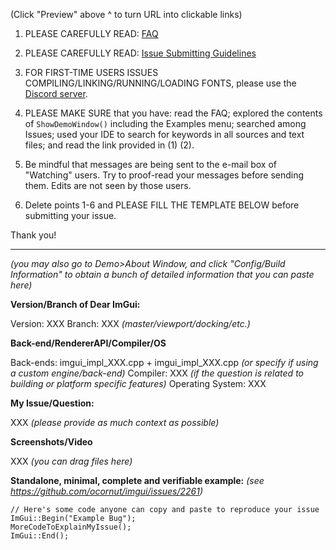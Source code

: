 (Click "Preview" above ^ to turn URL into clickable links)

1. PLEASE CAREFULLY READ: [FAQ](https://github.com/ocornut/imgui/blob/master/docs/FAQ.md)

2. PLEASE CAREFULLY READ: [Issue Submitting Guidelines](https://github.com/ocornut/imgui/issues/2261)

3. FOR FIRST-TIME USERS ISSUES COMPILING/LINKING/RUNNING/LOADING FONTS,  please use the [Discord server](http://discord.dearimgui.org).

4. PLEASE MAKE SURE that you have: read the FAQ; explored the contents of `ShowDemoWindow()` including the Examples menu; searched among Issues; used your IDE to search for keywords in all sources and text files; and read the link provided in (1) (2).

5. Be mindful that messages are being sent to the e-mail box of "Watching" users. Try to proof-read your messages before sending them. Edits are not seen by those users.

6. Delete points 1-6 and PLEASE FILL THE TEMPLATE BELOW before submitting your issue.

Thank you!

----

_(you may also go to Demo>About Window, and click "Config/Build Information" to obtain a bunch of detailed information that you can paste here)_

**Version/Branch of Dear ImGui:**

Version: XXX
Branch: XXX _(master/viewport/docking/etc.)_

**Back-end/RendererAPI/Compiler/OS**

Back-ends: imgui_impl_XXX.cpp + imgui_impl_XXX.cpp _(or specify if using a custom engine/back-end)_
Compiler: XXX _(if the question is related to building or platform specific features)_
Operating System: XXX

**My Issue/Question:**

XXX _(please provide as much context as possible)_

**Screenshots/Video**

XXX _(you can drag files here)_

**Standalone, minimal, complete and verifiable example:** _(see https://github.com/ocornut/imgui/issues/2261)_
```
// Here's some code anyone can copy and paste to reproduce your issue
ImGui::Begin("Example Bug");
MoreCodeToExplainMyIssue();
ImGui::End();
```
